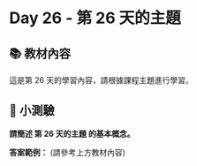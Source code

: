 # Day 26 - 第 26 天的主題

## 📚 教材內容

這是第 26 天的學習內容，請根據課程主題進行學習。

## 📝 小測驗

**請簡述 第 26 天的主題 的基本概念。**

**答案範例：** (請參考上方教材內容)
